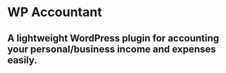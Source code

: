 # WP Accountant

## A lightweight WordPress plugin for accounting your personal/business income and expenses easily.
